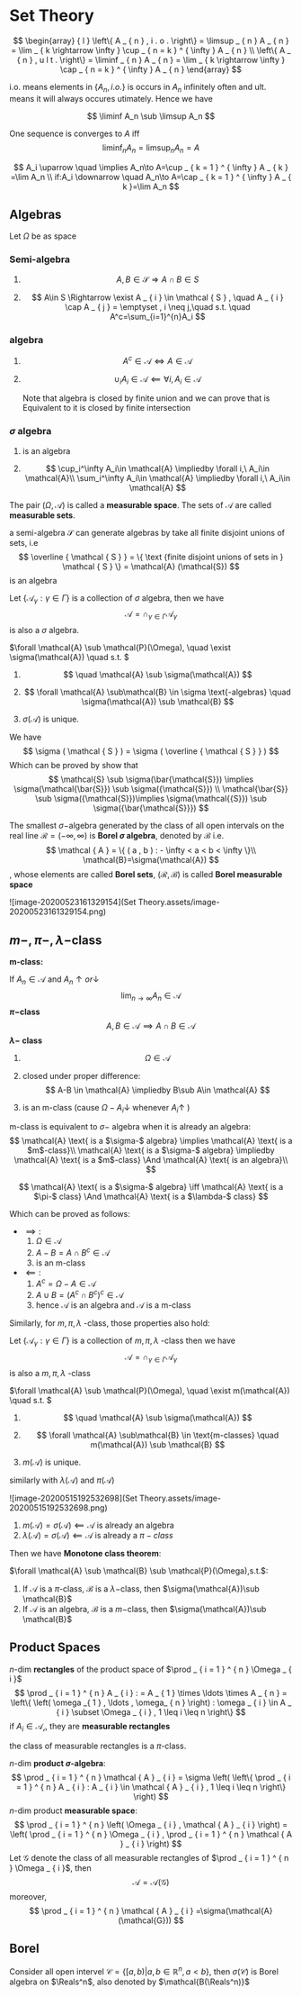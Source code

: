 # Set Theory

$$
\begin{array} { l } \left\{ A _ { n } , i . o . \right\} = \limsup _ { n } A _ { n } = \lim _ { k \rightarrow \infty } \cup _ { n = k } ^ { \infty } A _ { n } \\ \left\{ A _ { n } , u l t . \right\} = \liminf _ { n } A _ { n } = \lim _ { k \rightarrow \infty } \cap _ { n = k } ^ { \infty } A _ { n } \end{array}
$$

<!-- #region -->
i.o. means elements in $\{A_n,i.o.\}$ is occurs in $A_n$ infinitely often and ult. means it will always occures utimately. Hence we have

$$
\liminf A_n \sub \limsup A_n
$$



One sequence is converges to $A$ iff 
$$
\liminf_n A_n=\limsup_n A_n=A
$$
<!-- #endregion -->


$$
A_i \uparrow \quad \implies
A_n\to A=\cup _ { k = 1 } ^ { \infty } A _ { k } =\lim A_n
\\
if:A_i \downarrow \quad 
A_n\to A=\cap _ { k = 1 } ^ { \infty } A _ { k }=\lim A_n
$$


## Algebras
Let $\Omega$ be as space


### Semi-algebra

1. $$
   A , B \in \mathcal { S } \Rightarrow A\cap B \in S
   $$

2. $$
   A\in S \Rightarrow \exist A _ { i } \in \mathcal { S } , \quad A _ { i } \cap A _ { j } = \emptyset , i \neq j,\quad s.t.  \quad A^c=\sum_{i=1}^{n}A_i
   $$


### algebra

1. $$
   A^c \in \mathcal{A} \iff A\in \mathcal{A}
   $$

2. $$
   \cup_i A_i \in \mathcal{A} \impliedby \forall i,  A_i\in\mathcal{A}
   $$

   Note that algebra is closed by finite union and we can prove that is Equivalent to it is closed by finite intersection


### $\sigma$ algebra

1.  is an algebra

2. $$
   \cup_i^\infty A_i\in \mathcal{A} \impliedby \forall i,\ A_i\in \mathcal{A}\\
   \sum_i^\infty A_i\in \mathcal{A} \impliedby \forall i,\ A_i\in \mathcal{A}
   $$

The pair $(\Omega, \mathcal{A})$ is called a **measurable space**. The sets of $\mathcal{A}$ are called **measurable sets**. 

a semi-algebra $\mathcal{S}$ can generate algebras by take all finite  disjoint unions of sets, i.e
$$
\overline { \mathcal { S } } = \{ \text {finite disjoint unions of sets in } \mathcal { S } \} = \mathcal{A} (\mathcal{S})
$$
is an algebra


Let $\left\{ \mathcal { A } _ { \gamma } : \gamma \in \Gamma \right\}$ is a collection of  $\sigma$ algebra, then we have 
$$
\mathcal { A } = \cap _ { \gamma \in \Gamma } \mathcal { A } _ { \gamma }
$$
is also  a $\sigma$ algebra.



$\forall \mathcal{A} \sub \mathcal{P}(\Omega), \quad \exist \sigma(\mathcal{A}) \quad s.t. $ 

1. $$
   \quad \mathcal{A} \sub \sigma(\mathcal{A})
   $$

2. $$
   \forall \mathcal{A} \sub\mathcal{B} \in \sigma \text{-algebras} \quad \sigma(\mathcal{A}) \sub \mathcal{B}
   $$

3.  $\sigma(\mathcal{A})$ is unique.



We have 
$$
\sigma ( \mathcal { S } ) = \sigma ( \overline { \mathcal { S } } )
$$
Which can be proved by show that
$$
\mathcal{S} \sub \sigma(\bar{\mathcal{S}}) \implies \sigma(\mathcal{\bar{S}}) \sub \sigma({\mathcal{S}})
\\
\mathcal{\bar{S}} \sub \sigma({\mathcal{S}})\implies \sigma(\mathcal{{S}}) \sub \sigma({\bar{\mathcal{S}}})
$$

The smallest $\sigma-$algebra generated by the class of all open intervals on the real line $\mathcal{R}=(-\infty,\infty)$ is **Borel $\sigma$ algebra**, denoted by $\mathcal{B}$ i.e. 
$$
\mathcal { A } = \{ ( a , b ) : - \infty < a < b < \infty \}\\
\mathcal{B}=\sigma(\mathcal{A})
$$
, whose elements are called **Borel sets​**, $(\mathcal{R},\mathcal{B})$ is called **Borel measurable space**

![image-20200523161329154](Set Theory.assets/image-20200523161329154.png)


## $m-,\pi-,\lambda-$class 

**m-class:**

If $A_n\in\mathcal{A}$ and $A_n\uparrow or \downarrow$
$$
\lim_{n\to\infty}A_n\in \mathcal{A}
$$
**$\pi-$class** 
$$
A,B\in \mathcal{A} \implies A\cap B\in \mathcal{A}
$$
**$\lambda-$ class**

1. $$
   \Omega \in \mathcal{A}
   $$

2.  closed under proper difference:
   $$
   A-B \in \mathcal{A} \impliedby B\sub A\in \mathcal{A}
   $$

3.  is an m-class (cause $\Omega-A_i \downarrow$ whenever $A_i \uparrow$ )



m-class is equivalent to $\sigma-$ algebra when it is already an algebra:
$$
\mathcal{A} \text{ is a $\sigma-$ algebra} \implies \mathcal{A} \text{ is a $m$-class}\\
\mathcal{A} \text{ is a $\sigma-$ algebra} \impliedby \mathcal{A} \text{ is a $m$-class} \And \mathcal{A} \text{ is an algebra}\\
$$

$$
\mathcal{A} \text{ is a $\sigma-$ algebra} \iff \mathcal{A} \text{ is a $\pi-$ class} \And \mathcal{A} \text{ is a $\lambda-$ class}
$$

Which can be proved as follows:

- $\implies:$
  1. $\Omega \in \mathcal{A}$
  2. $A-B=A\cap B^c\in \mathcal{A}$
  3. is an m-class
- $\impliedby:$
  1. $A^c=\Omega-A\in \mathcal{A}$
  2. $A \cup B =(A^c \cap B^c)^c \in \mathcal{A}$
  3. hence $\mathcal{A}$ is an algebra and $\mathcal{A}$ is a m-class



Similarly, for $m,\pi,\lambda$ -class, those properties also hold:

Let $\left\{ \mathcal { A } _ { \gamma } : \gamma \in \Gamma \right\}$ is a collection of  $m,\pi,\lambda$ -class then we have 
$$
\mathcal { A } = \cap _ { \gamma \in \Gamma } \mathcal { A } _ { \gamma }
$$
is also  a $m,\pi,\lambda$ -class



$\forall \mathcal{A} \sub \mathcal{P}(\Omega), \quad \exist m(\mathcal{A}) \quad s.t. $ 

1. $$
   \quad \mathcal{A} \sub \sigma(\mathcal{A})
   $$

2. $$
   \forall \mathcal{A} \sub\mathcal{B} \in \text{m-classes} \quad m(\mathcal{A}) \sub \mathcal{B}
   $$

3. $m(\mathcal{A})$ is unique.

similarly with $\lambda(\mathcal{A})$ and $\pi(\mathcal{A})$

![image-20200515192532698](Set Theory.assets/image-20200515192532698.png)



1. $m(\mathcal{A})=\sigma(\mathcal{A})\impliedby \mathcal{A} \text{ is already an algebra}$
2. $\lambda(\mathcal{A})=\sigma(\mathcal{A})\impliedby \mathcal{A} \text{ is already a $\pi-class$}$

Then we have **Monotone class theorem**:

$\forall \mathcal{A} \sub  \mathcal{B} \sub  \mathcal{P}(\Omega),s.t.$:

1. If $\mathcal{A}$ is a $\pi$-class, $\mathcal{B}$ is a $\lambda-$class, then $\sigma(\mathcal{A})\sub \mathcal{B}$
2. If $\mathcal{A}$ is an algebra, $\mathcal{B}$ is a $m-$class, then $\sigma(\mathcal{A})\sub \mathcal{B}$



## Product Spaces

$n$-dim **rectangles** of the product space of $\prod _ { i = 1 } ^ { n } \Omega _ { i }$
$$
\prod _ { i = 1 } ^ { n } A _ { i } : = A _ { 1 } \times \ldots \times A _ { n } = \left\{ \left( \omega _{ 1 } , \ldots , \omega_ { n } \right) : \omega _ { i } \in A _ { i } \subset \Omega _ { i } , 1 \leq i \leq n \right\}
$$
if $A_i \in \mathcal{A_i}$, they are **measurable rectangles**

the class of measurable rectangles is a $\pi$-class.

$n$-dim **product $\sigma$-algebra**:
$$
\prod _ { i = 1 } ^ { n } \mathcal { A } _ { i } = \sigma \left( \left\{ \prod _ { i = 1 } ^ { n } A _ { i } : A _ { i } \in \mathcal { A } _ { i } , 1 \leq i \leq n \right\} \right)
$$
$n$-dim product **measurable space**:
$$
\prod _ { i = 1 } ^ { n } \left( \Omega _ { i } , \mathcal { A } _ { i } \right) = \left( \prod _ { i = 1 } ^ { n } \Omega _ { i } , \prod _ { i = 1 } ^ { n } \mathcal { A } _ { i } \right)
$$
Let $\mathcal{G}$ denote the class of all measurable rectangles of $\prod _ { i = 1 } ^ { n } \Omega _ { i }$, then
$$
\mathcal{A}=\mathcal{A}(\mathcal{G})
$$
moreover,
$$
\prod _ { i = 1 } ^ { n } \mathcal { A } _ { i } =\sigma(\mathcal{A}(\mathcal{G}))
$$

## Borel

Consider all open intervel $\mathcal { C } = \left\{ [ a , b ) | a , b \in \mathbb { R } ^ { n } , a < b \right\}$, then $\sigma(\mathcal{C})$ is Borel algebra on $\Reals^n$, also denoted by $\mathcal{B(\Reals^n)}$

